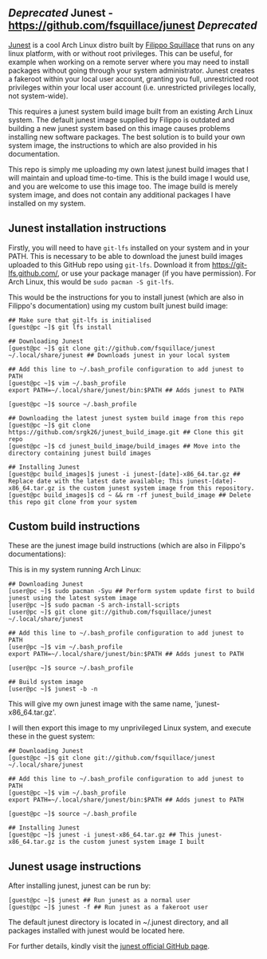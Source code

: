 ## ***Deprecated*** Junest - https://github.com/fsquillace/junest ***Deprecated***

[Junest](https://github.com/fsquillace/junest) is a cool Arch Linux distro built by [Filippo Squillace](https://github.com/fsquillace/) that runs on any linux platform, with or without root privileges. This can be useful, for example when working on a remote server where you may need to install packages without going through your system administrator. Junest creates a fakeroot within your local user account, granting you full, unrestricted root privileges within your local user account (i.e. unrestricted privileges locally, not system-wide).

This requires a junest system build image built from an existing Arch Linux system. The default junest image supplied by Filippo is outdated and building a new junest system based on this image causes problems installing new software packages. The best solution is to build your own system image, the instructions to which are also provided in his documentation.

This repo is simply me uploading my own latest junest build images that I will maintain and upload time-to-time. This is the build image I would use, and you are welcome to use this image too. The image build is merely system image, and does not contain any additional packages I have installed on my system.

## Junest installation instructions

Firstly, you will need to have `git-lfs` installed on your system and in your PATH. This is necessary to be able to download the junest build images uploaded to this GitHub repo using `git-lfs`. Download it from https://git-lfs.github.com/, or use your package manager (if you have permission). For Arch Linux, this would be `sudo pacman -S git-lfs`.

This would be the instructions for you to install junest (which are also in Filippo's documentation) using my custom built junest build image:

```
## Make sure that git-lfs is initialised
[guest@pc ~]$ git lfs install

## Downloading Junest
[guest@pc ~]$ git clone git://github.com/fsquillace/junest ~/.local/share/junest ## Downloads junest in your local system

## Add this line to ~/.bash_profile configuration to add junest to PATH
[guest@pc ~]$ vim ~/.bash_profile
export PATH=~/.local/share/junest/bin:$PATH ## Adds junest to PATH

[guest@pc ~]$ source ~/.bash_profile

## Downloading the latest junest system build image from this repo
[guest@pc ~]$ git clone https://github.com/srgk26/junest_build_image.git ## Clone this git repo
[guest@pc ~]$ cd junest_build_image/build_images ## Move into the directory containing junest build images

## Installing Junest
[guest@pc build_images]$ junest -i junest-[date]-x86_64.tar.gz ## Replace date with the latest date available; This junest-[date]-x86_64.tar.gz is the custom junest system image from this repository.
[guest@pc build_images]$ cd ~ && rm -rf junest_build_image ## Delete this repo git clone from your system
```

## Custom build instructions

These are the junest image build instructions (which are also in Filippo's documentations):

This is in my system running Arch Linux:

```
## Downloading Junest
[user@pc ~]$ sudo pacman -Syu ## Perform system update first to build junest using the latest system image
[user@pc ~]$ sudo pacman -S arch-install-scripts
[user@pc ~]$ git clone git://github.com/fsquillace/junest ~/.local/share/junest

## Add this line to ~/.bash_profile configuration to add junest to PATH
[user@pc ~]$ vim ~/.bash_profile
export PATH=~/.local/share/junest/bin:$PATH ## Adds junest to PATH

[user@pc ~]$ source ~/.bash_profile

## Build system image
[user@pc ~]$ junest -b -n
```

This will give my own junest image with the same name, 'junest-x86_64.tar.gz'.

I will then export this image to my unprivileged Linux system, and execute these in the guest system:

```
## Downloading Junest
[guest@pc ~]$ git clone git://github.com/fsquillace/junest ~/.local/share/junest

## Add this line to ~/.bash_profile configuration to add junest to PATH
[guest@pc ~]$ vim ~/.bash_profile
export PATH=~/.local/share/junest/bin:$PATH ## Adds junest to PATH

[guest@pc ~]$ source ~/.bash_profile

## Installing Junest
[guest@pc ~]$ junest -i junest-x86_64.tar.gz ## This junest-x86_64.tar.gz is the custom junest system image I built
```

## Junest usage instructions

After installing junest, junest can be run by:

```
[guest@pc ~]$ junest ## Run junest as a normal user
[guest@pc ~]$ junest -f ## Run junest as a fakeroot user
```
The default junest directory is located in ~/.junest directory, and all packages installed with junest would be located here.

For further details, kindly visit the [junest official GitHub page](https://github.com/fsquillace/junest).
